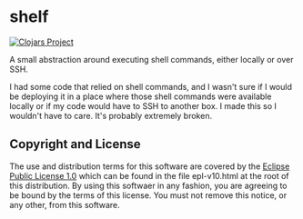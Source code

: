 # shelf

[![Clojars Project](https://img.shields.io/clojars/v/fun.mike/shelf.svg)](https://clojars.org/fun.mike/shelf)

A small abstraction around executing shell commands, either locally or over SSH.

I had some code that relied on shell commands, and I wasn't sure if I would be deploying it in a place where those shell commands were available locally or if my code would have to SSH to another box. I made this so I wouldn't have to care. It's probably extremely broken.

## Copyright and License

The use and distribution terms for this software are covered by the
[Eclipse Public License 1.0] which can be found in the file
epl-v10.html at the root of this distribution. By using this softwaer
in any fashion, you are agreeing to be bound by the terms of this
license. You must not remove this notice, or any other, from this
software.

[Eclipse Public License 1.0]: http://opensource.org/licenses/eclipse-1.0.php
